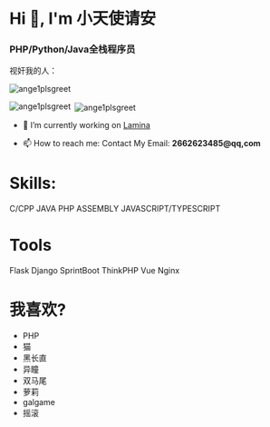 <h1 align="left">Hi 👋, I'm 小天使请安</h1>
<h3 align="left">PHP/Python/Java全栈程序员</h3>

视奸我的人：
<p align="left"> <img src="https://komarev.com/ghpvc/?username=ange1plsgreet&label=Profile%20views&color=0e75b6&style=flat" alt="ange1plsgreet" /> </p>

<p><img align="left" src="https://github-readme-stats.vercel.app/api/top-langs?username=ange1plsgreet&show_icons=true&locale=en&layout=compact" alt="ange1plsgreet" /></p>
<p>&nbsp;<img align="center" src="https://github-readme-stats.vercel.app/api?username=ange1plsgreet&show_icons=true&locale=en" alt="ange1plsgreet" /></p>

- 🔭 I’m currently working on [Lamina](https://github.com/ziyang-bai/Lamina)

- 📫 How to reach me: Contact My Email: **2662623485@qq,com**

# Skills:
C/CPP
JAVA
PHP
ASSEMBLY
JAVASCRIPT/TYPESCRIPT

# Tools
Flask
Django
SprintBoot
ThinkPHP
Vue
Nginx

# 我喜欢?
- PHP
- 猫
- 黑长直
- 异瞳
- 双马尾
- 萝莉
- galgame
- 摇滚

